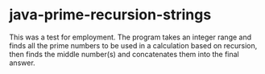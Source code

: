 # java-prime-recursion-strings
This was a test for employment. 
The program takes an integer range and finds all the prime numbers to be used in a calculation based on recursion, then finds the middle number(s) and concatenates them into the final answer.